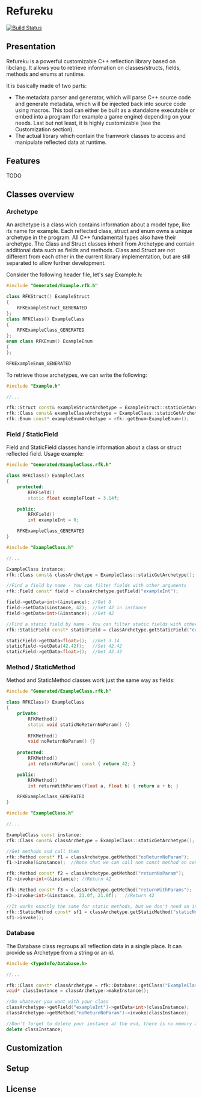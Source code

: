 # Refureku
[![Build Status](https://travis-ci.com/Angelysse/Refureku.svg?branch=master)](https://travis-ci.com/Angelysse/Refureku)

## Presentation
Refureku is a powerful customizable C++ reflection library based on libclang.
It allows you to retrieve information on classes/structs, fields, methods and enums at runtime.

It is basically made of two parts:
- The metadata parser and generator, which will parse C++ source code and generate metadata, which will be injected back into source code using macros. This tool can either be built as a standalone executable or embed into a program (for example a game engine) depending on your needs. Last but not least, it is highly customizable (see the Customization section).
- The actual library which contain the framwork classes to access and manipulate reflected data at runtime.

## Features
TODO

## Classes overview
### Archetype
An archetype is a class wich contains information about a model type, like its name for example.
Each reflected class, struct and enum owns a unique archetype in the program. All C++ fundamental types also have their archetype.
The Class and Struct classes inherit from Archetype and contain additional data such as fields and methods. Class and Struct are not different from each other in the current library implementation, but are still separated to allow further development.

Consider the following header file, let's say Example.h:
```cpp
#include "Generated/Example.rfk.h"

class RFKStruct() ExampleStruct
{
    RFKExampleStruct_GENERATED
};
class RFKClass() ExampleClass
{
    RFKExampleClass_GENERATED
};
enum class RFKEnum() ExampleEnum
{
};

RFKExampleEnum_GENERATED

```
To retrieve those archetypes, we can write the following:
```cpp
#include "Example.h"

//...

rfk::Struct const& exampleStructArchetype = ExampleStruct::staticGetArchetype();
rfk::Class const& exampleClassArchetype = ExampleClass::staticGetArchetype();
rfk::Enum const* exampleEnumArchetype = rfk::getEnum<ExampleEnum>();
```

### Field / StaticField
Field and StaticField classes handle information about a class or struct reflected field.
Usage example:
```cpp
#include "Generated/ExampleClass.rfk.h"

class RFKClass() ExampleClass
{
    protected:
        RFKField()
        static float exampleFloat = 3.14f;

    public:
        RFKField()
        int exampleInt = 0;

    RFKExampleClass_GENERATED
}
```
```cpp
#include "ExampleClass.h"

//...

ExampleClass instance;
rfk::Class const& classArchetype = ExampleClass::staticGetArchetype();

//Find a field by name - You can filter fields with other arguments
rfk::Field const* field = classArchetype.getField("exampleInt");

field->getData<int>(&instance);	//Get 0
field->setData(&instance, 42);	//Set 42 in instance
field->getData<int>(&instance);	//Get 42

//Find a static field by name - You can filter static fields with other arguments
rfk::StaticField const* staticField = classArchetype.getStaticField("exampleFloat");

staticField->getData<float>();	//Get 3.14
staticField->setData(42.42f);	//Set 42.42
staticField->getData<float>();	//Get 42.42
```

### Method / StaticMethod
Method and StaticMethod classes work just the same way as fields:
```cpp
#include "Generated/ExampleClass.rfk.h"

class RFKClass() ExampleClass
{
    private:
        RFKMethod()
        static void staticNoReturnNoParam() {}
        
        RFKMethod()
        void noReturnNoParam() {}
        
    protected:
        RFKMethod()
        int returnNoParam() const { return 42; }

    public:
        RFKMethod()
        int returnWithParams(float a, float b) { return a + b; }

    RFKExampleClass_GENERATED
}
```
```cpp
#include "ExampleClass.h"

//...

ExampleClass const instance;
rfk::Class const& classArchetype = ExampleClass::staticGetArchetype();

//Get methods and call them
rfk::Method const* f1 = classArchetype.getMethod("noReturnNoParam");
f1->invoke(&instance);	//Note that we can call non const method on const instance

rfk::Method const* f2 = classArchetype.getMethod("returnNoParam");
f2->invoke<int>(&instance);	//Return 42

rfk::Method const* f3 = classArchetype.getMethod("returnWithParams");
f3->invoke<int>(&instance, 21.0f, 21.0f);	//Return 42

//It works exactly the same for static methods, but we don't need an instance
rfk::StaticMethod const* sf1 = classArchetype.getStaticMethod("staticNoReturnNoParam");
sf1->invoke();
```

### Database
The Database class regroups all reflection data in a single place. It can provide us Archetype from a string or an id.

```cpp
#include <TypeInfo/Database.h>

//...

rfk::Class const* classArchetype = rfk::Database::getClass("ExampleClass");
void* classInstance = classArchetype->makeInstance();

//Do whatever you want with your class
classArchetype->getField("exampleInt")->getData<int>(classInstance);
classArchetype->getMethod("noReturnNoParam")->invoke(classInstance);

//Don't forget to delete your instance at the end, there is no memory auto managing
delete classInstance;

```
## Customization

## Setup

## License